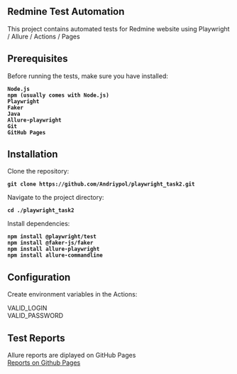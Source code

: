 ## **Redmine Test Automation**
This project contains automated tests for Redmine website using Playwright / Allure / Actions / Pages

## **Prerequisites**
Before running the tests, make sure you have installed:

**`Node.js`**\
**`npm (usually comes with Node.js)`**\
**`Playwright`**\
**`Faker`**\
**`Java`**\
**`Allure-playwright`**\
**`Git`**\
**`GitHub Pages`**

## **Installation**

Clone the repository:

**`git clone https://github.com/Andriypol/playwright_task2.git`**

Navigate to the project directory:

**`cd ./playwright_task2`**

Install dependencies:

**`npm install @playwright/test`**\
**`npm install @faker-js/faker`**\
**`npm install allure-playwright`**\
**`npm install allure-commandline`**

## **Configuration**

Create environment variables in the Actions:

VALID_LOGIN\
VALID_PASSWORD

## **Test Reports**
Allure reports are diplayed on GitHub Pages\
[Reports on Github Pages](https://andriypol.github.io/playwright_task2)
